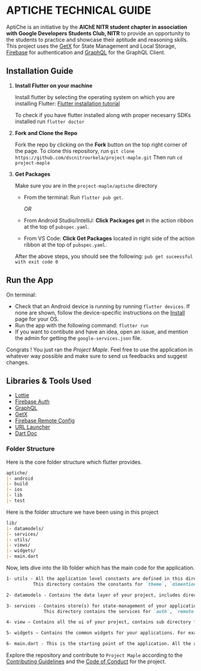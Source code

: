 # APTICHE TECHNICAL GUIDE

AptiChe is an initiative by the **AIChE NITR student chapter in association with Google Developers Students Club, NITR** to provide an opportunity to the students to practice and showcase their aptitude and reasoning skills.
This project uses the [GetX](https://pub.dev/packages/get) for State Management and Local Storage, [Firebase](https://pub.dev/packages/firebase_auth) for authentication and [GraphQL](https://pub.dev/packages/graphql_flutter) for the GraphQL Client.

## Installation Guide

1. **Install Flutter on your machine**

    Install flutter by selecting the operating system on which you are installing Flutter: [Flutter installation tutorial](https://flutter.dev/docs/get-started/install)

    To check if you have flutter installed along wtih proper necesarry SDKs installed
    run `flutter doctor`

2. **Fork and Clone the Repo**

    Fork the repo by clicking on the **Fork** button on the top right corner of the page.
    To clone this repository, run `git clone https://github.com/dscnitrourkela/project-maple.git`
    Then run `cd project-maple`

3. **Get Packages**

     Make sure you are in the `project-maple/aptiche` directory

    - From the terminal: Run `flutter pub get`.

      _OR_
    - From Android Studio/IntelliJ: **Click Packages get** in the action ribbon at the top of `pubspec.yaml`.
    - From VS Code: **Click Get Packages** located in right side of the action ribbon at the top of `pubspec.yaml`.

    After the above steps, you should see the following: `pub get suceessful with exit code 0`

## Run the App

  On terminal:

- Check that an Android device is running by running `flutter devices`. If none are shown, follow the device-specific instructions on the [Install](https://flutter.dev/docs/get-started/install) page for your OS.
- Run the app with the following command: `flutter run`
- If you want to contibute and have an idea, open an issue, and mention the admin for getting the `google-services.json` file.

Congrats ! You just ran the _Project Maple_.
Feel free to use the application in whatever way possible and make sure to send us feedbacks and suggest changes.

## Libraries & Tools Used

- [Lottie](https://pub.dev/packages/lottie)
- [Firebase Auth](https://pub.dev/packages/firebase_auth)
- [GraphQL](https://pub.dev/packages/graphql_flutter)
- [GetX](https://pub.dev/packages/get)
- [Firebase Remote Config](https://pub.dev/packages/firebase_remote_config)
- [URL Launcher](https://pub.dev/packages/url_launcher)
- [Dart Doc](https://pub.dev/packages/dart_doc)

### Folder Structure

Here is the core folder structure which flutter provides.

``` markdown
aptiche/
|- android
|- build
|- ios
|- lib
|- test
```

Here is the folder structure we have been using in this project

``` markdown
lib/
|- datamodels/
|- services/
|- utils/
|- views/
|- widgets/
|- main.dart
```

Now, lets dive into the lib folder which has the main code for the application.

``` markdown
1- utils - All the application level constants are defined in this directory with-in their respective files. 
          This directory contains the constants for `theme`, `dimentions`, `api endpoints`, `preferences` and `strings`.

2- datamodels - Contains the data layer of your project, includes directories for local, network and shared pref/cache.

3- services - Contains store(s) for state-management of your application, to connect the reactive data of your application with the UI.  
              This directory contains the services for `auth`, `remote config`, `graphql` and `preferences`.

4- view — Contains all the ui of your project, contains sub directory for each screen.

5- widgets — Contains the common widgets for your applications. For example, Button, Snackbar etc.

6- main.dart - This is the starting point of the application. All the application level configurations are defined in this file i.e, theme, routes, title, orientation etc.
```

Explore the repository and contribute to `Project Maple` according to the [Contributing Guidelines](./CONTRIBUTING.md) and the [Code of Conduct](./CODE_OF_CONDUCT.md) for the project.
